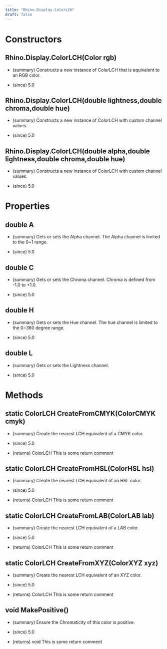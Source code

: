 ```yaml
---
title: "Rhino.Display.ColorLCH"
draft: false
---
```


# Constructors
## Rhino.Display.ColorLCH(Color rgb)
- (summary) 
     Constructs a new instance of ColorLCH that is equivalent to an RGB color.
     
- (since) 5.0
## Rhino.Display.ColorLCH(double lightness,double chroma,double hue)
- (summary) 
     Constructs a new instance of ColorLCH with custom channel values.
     
- (since) 5.0
## Rhino.Display.ColorLCH(double alpha,double lightness,double chroma,double hue)
- (summary) 
     Constructs a new instance of ColorLCH with custom channel values.
     
- (since) 5.0
# Properties
## double A
- (summary) 
     Gets or sets the Alpha channel. The Alpha channel is limited to the 0~1 range.
     
- (since) 5.0
## double C
- (summary) 
     Gets or sets the Chroma channel. Chroma is defined from -1.0 to +1.0.
     
- (since) 5.0
## double H
- (summary) 
     Gets or sets the Hue channel. The hue channel is limited to the 0~360 degree range.
     
- (since) 5.0
## double L
- (summary) 
     Gets or sets the Lightness channel.
     
- (since) 5.0
# Methods
## static ColorLCH CreateFromCMYK(ColorCMYK cmyk)
- (summary) 
     Create the nearest LCH equivalent of a CMYK color.
     
- (since) 5.0
- (returns) ColorLCH This is some return comment
## static ColorLCH CreateFromHSL(ColorHSL hsl)
- (summary) 
     Create the nearest LCH equivalent of an HSL color.
     
- (since) 5.0
- (returns) ColorLCH This is some return comment
## static ColorLCH CreateFromLAB(ColorLAB lab)
- (summary) 
     Create the nearest LCH equivalent of a LAB color.
     
- (since) 5.0
- (returns) ColorLCH This is some return comment
## static ColorLCH CreateFromXYZ(ColorXYZ xyz)
- (summary) 
     Create the nearest LCH equivalent of an XYZ color.
     
- (since) 5.0
- (returns) ColorLCH This is some return comment
## void MakePositive()
- (summary) 
     Ensure the Chromaticity of this color is positive. 
     
- (since) 5.0
- (returns) void This is some return comment
